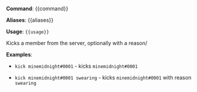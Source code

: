 **Command**: {{command}}

**Aliases**: {{aliases}}

**Usage**: `{{usage}}`


Kicks a member from the server, optionally with a reason/


**Examples**:

* `kick minemidnight#0001` - kicks `minemidnight#0001`

* `kick minemidnight#0001 swearing` - kicks `minemidnight#0001` with reason `swearing`
